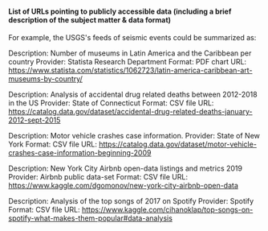 #### List of URLs pointing to publicly accessible data (including a brief description of the subject matter & data format)

For example, the USGS's feeds of seismic events could be summarized as:

Description: Number of museums in Latin America and the Caribbean per country
Provider: Statista Research Department
Format: PDF chart
URL: https://www.statista.com/statistics/1062723/latin-america-caribbean-art-museums-by-country/

Description: Analysis of accidental drug related deaths between 2012-2018 in the US
Provider: State of Connecticut
Format: CSV file
URL: https://catalog.data.gov/dataset/accidental-drug-related-deaths-january-2012-sept-2015

Description: Motor vehicle crashes case information.
Provider: State of New York
Format: CSV file
URL: https://catalog.data.gov/dataset/motor-vehicle-crashes-case-information-beginning-2009

Description: New York City Airbnb open-data listings and metrics 2019
Provider: Airbnb public data-set
Format: CSV file
URL: https://www.kaggle.com/dgomonov/new-york-city-airbnb-open-data

Description: Analysis of the top songs of 2017 on Spotify
Provider: Spotify
Format: CSV file
URL: https://www.kaggle.com/cihanoklap/top-songs-on-spotify-what-makes-them-popular#data-analysis
